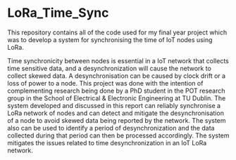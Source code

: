 # LoRa_Time_Sync
This repository contains all of the code used for my final year project which was to develop a system for synchronising the time of IoT nodes using LoRa.

Time synchronicity between nodes is essential in a IoT network that collects time sensitive data, and a desynchronization will cause the network to collect skewed data. A desynchronisation can be caused by clock drift or a loss of power to a node. This project was done with the intention of complementing research being done by a PhD student in the POT research group in the School of Electrical & Electronic Engineering at TU Dublin. The system developed and discussed in this report can reliably synchronise a LoRa network of nodes and can detect and mitigate the desynchronisation of a node to avoid skewed data being reported by the network. The system also can be used to identify a period of desynchronization and the data collected during that period can then be processed accordingly. The system mitigates the issues related to time desynchronization in an IoT LoRa network.
